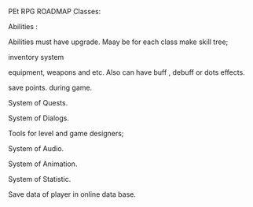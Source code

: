 PEt RPG ROADMAP
Classes:

Abilities :

Abilities must have upgrade. Maay be for each class make skill tree;

inventory system 

equipment, weapons and etc. Also can have buff , debuff or dots effects.

save points. during game.

System of Quests.

System of Dialogs.

Tools for level and game designers;

System of Audio.

System of Animation.

System of Statistic.

Save data of player in online data base.
